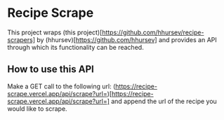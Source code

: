 # Recipe Scrape
This project wraps (this project)[https://github.com/hhursev/recipe-scrapers] by (hhursev)[https://github.com/hhursev] and provides an API through which its functionality can be reached.

## How to use this API
Make a GET call to the following url: (https://recipe-scrape.vercel.app/api/scrape?url=)[https://recipe-scrape.vercel.app/api/scrape?url=] and append the url of the recipe you would like to scrape.
